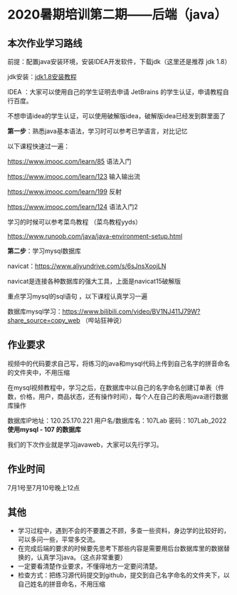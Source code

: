 # 2020暑期培训第二期——后端（java）

## 本次作业学习路线

前提：配置java安装环境，安装IDEA开发软件，下载jdk（这里还是推荐 jdk 1.8）

jdk安装：[jdk1.8安装教程](https://blog.csdn.net/qq_43250118/article/details/113324562?ops_request_misc=%257B%2522request%255Fid%2522%253A%2522165563907716781435459956%2522%252C%2522scm%2522%253A%252220140713.130102334..%2522%257D&request_id=165563907716781435459956&biz_id=0&utm_medium=distribute.pc_search_result.none-task-blog-2~all~top_positive~default-2-113324562-null-null.142^v17^pc_search_result_control_group,157^v15^new_3&utm_term=jdk1.8%E4%B8%8B%E8%BD%BD%E4%B8%8E%E5%AE%89%E8%A3%85%E6%95%99%E7%A8%8B&spm=1018.2226.3001.4187)

IDEA ：大家可以使用自己的学生证明去申请 JetBrains 的学生认证，申请教程自行百度。

不想申请idea的学生认证，可以使用破解版idea，破解版idea已经发到群里面了



**第一步**：熟悉java基本语法，学习时可以参考已学语言，对比记忆

以下课程快速过一遍：

https://www.imooc.com/learn/85  语法入门

https://www.imooc.com/learn/123 输入输出流

https://www.imooc.com/learn/199  反射

https://www.imooc.com/learn/124  语法入门2



学习的时候可以参考菜鸟教程 （菜鸟教程yyds）

https://www.runoob.com/java/java-environment-setup.html



**第二步**：学习mysql数据库

navicat：https://www.aliyundrive.com/s/6sJnsXoojLN

navicat是连接各种数据库的强大工具，上面是navicat15破解版

重点学习mysql的sql语句  ，以下课程认真学习一遍

数据库mysql学习：https://www.bilibili.com/video/BV1NJ411J79W?share_source=copy_web  （哔站狂神说）





## 作业要求

视频中的代码要求自己写，将练习的java和mysql代码上传到自己名字的拼音命名的文件夹中，不用压缩

在mysql视频教程中，学习之后，在数据库中以自己的名字命名创建订单表（件数，价格，用户，商品状态，还有操作时间），每个人在自己的表用java进行数据库操作

数据库IP地址：120.25.170.221 用户名/数据库名：107Lab  密码：107Lab_2022  **使用mysql - 107 的数据库**

我们的下次作业就是学习javaweb，大家可以先行学习。

## 作业时间
7月1号至7月10号晚上12点


## 其他

- 学习过程中，遇到不会的不要置之不顾，多查一些资料，身边学的比较好的，可以多问一些，平常多交流。
- 在完成后端的要求的时候要先思考下那些内容是需要用后台数据库里的数据替换的，认真学习java。（这点非常重要）
- 一定要看清楚作业要求，不懂得地方一定要问清楚。
- 检查方式：把练习源代码提交到github，提交到自己名字命名的文件夹下，以自己姓名的拼音命名，不用压缩
